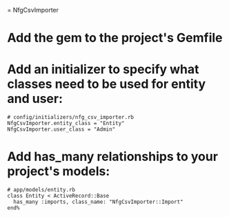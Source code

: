 = NfgCsvImporter

# Add the gem to the project's Gemfile
# Add an initializer to specify what classes need to be used for entity and user:
````
# config/initializers/nfg_csv_importer.rb
NfgCsvImporter.entity_class = "Entity"
NfgCsvImporter.user_class = "Admin"
````
# Add has_many relationships to your project's models:
````
# app/models/entity.rb
class Entity < ActiveRecord::Base
  has_many :imports, class_name: "NfgCsvImporter::Import"
end%
````
